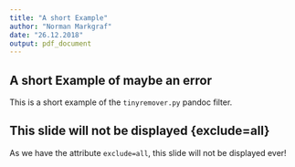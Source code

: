 ```yaml
---
title: "A short Example"
author: "Norman Markgraf"
date: "26.12.2018"
output: pdf_document
---
```


## A short Example of maybe an error

This is a short example of the `tinyremover.py` pandoc filter.


## This slide will not be displayed {exclude=all}

As we have the attribute `exclude=all`, this slide will not be displayed ever!



